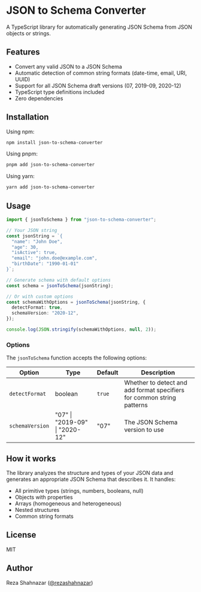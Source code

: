 # JSON to Schema Converter

A TypeScript library for automatically generating JSON Schema from JSON objects or strings.

## Features

- Convert any valid JSON to a JSON Schema
- Automatic detection of common string formats (date-time, email, URI, UUID)
- Support for all JSON Schema draft versions (07, 2019-09, 2020-12)
- TypeScript type definitions included
- Zero dependencies

## Installation

Using npm:

```bash
npm install json-to-schema-converter
```

Using pnpm:

```bash
pnpm add json-to-schema-converter
```

Using yarn:

```bash
yarn add json-to-schema-converter
```

## Usage

```typescript
import { jsonToSchema } from "json-to-schema-converter";

// Your JSON string
const jsonString = `{
  "name": "John Doe",
  "age": 30,
  "isActive": true,
  "email": "john.doe@example.com",
  "birthDate": "1990-01-01"
}`;

// Generate schema with default options
const schema = jsonToSchema(jsonString);

// Or with custom options
const schemaWithOptions = jsonToSchema(jsonString, {
  detectFormat: true,
  schemaVersion: "2020-12",
});

console.log(JSON.stringify(schemaWithOptions, null, 2));
```

### Options

The `jsonToSchema` function accepts the following options:

| Option          | Type                           | Default | Description                                                            |
| --------------- | ------------------------------ | ------- | ---------------------------------------------------------------------- |
| `detectFormat`  | boolean                        | `true`  | Whether to detect and add format specifiers for common string patterns |
| `schemaVersion` | "07" \| "2019-09" \| "2020-12" | "07"    | The JSON Schema version to use                                         |

## How it works

The library analyzes the structure and types of your JSON data and generates an appropriate JSON Schema that describes it. It handles:

- All primitive types (strings, numbers, booleans, null)
- Objects with properties
- Arrays (homogeneous and heterogeneous)
- Nested structures
- Common string formats

## License

MIT

## Author

Reza Shahnazar ([@rezashahnazar](https://github.com/rezashahnazar))
